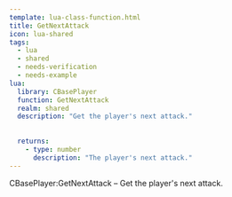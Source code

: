 ```yaml
---
template: lua-class-function.html
title: GetNextAttack
icon: lua-shared
tags:
  - lua
  - shared
  - needs-verification
  - needs-example
lua:
  library: CBasePlayer
  function: GetNextAttack
  realm: shared
  description: "Get the player's next attack."
  
  
  returns:
    - type: number
      description: "The player's next attack."
---
```


<div class="lua__search__keywords">
CBasePlayer:GetNextAttack &#x2013; Get the player's next attack.
</div>
